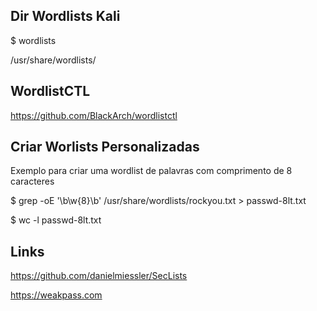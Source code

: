 ## Dir Wordlists Kali

$ wordlists

/usr/share/wordlists/

## WordlistCTL

https://github.com/BlackArch/wordlistctl

## Criar Worlists Personalizadas 

Exemplo para criar uma wordlist de palavras com comprimento de 8 caracteres

$ grep -oE '\b\w{8}\b' /usr/share/wordlists/rockyou.txt > passwd-8lt.txt

$ wc -l passwd-8lt.txt

## Links

https://github.com/danielmiessler/SecLists

https://weakpass.com
